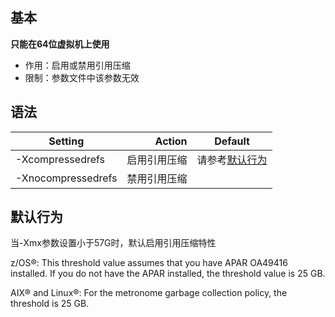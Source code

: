 ## 基本
   **只能在64位虚拟机上使用**

* 作用：启用或禁用引用压缩
* 限制：参数文件中该参数无效

## 语法

|Setting	|Action	|Default|
| --------   | -----:   | :----: |
|-Xcompressedrefs|	启用引用压缩|	请参考[默认行为](#默认行为)|
|-Xnocompressedrefs	|禁用引用压缩||

## 默认行为
当-Xmx参数设置小于57G时，默认启用引用压缩特性

z/OS®: This threshold value assumes that you have APAR OA49416 installed. If you do not have the APAR installed, the threshold value is 25 GB.

AIX® and Linux®: For the metronome garbage collection policy, the threshold is 25 GB.

